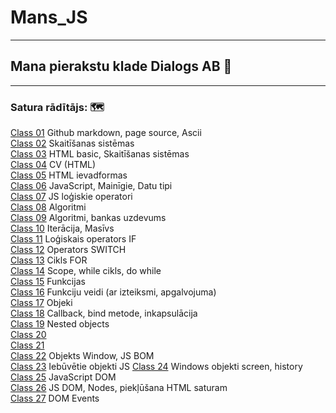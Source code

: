 # Mans_JS

---

## Mana pierakstu klade Dialogs AB 📖

---

### Satura rādītājs: 🗺️

[Class 01](https://github.com/zazturbo/Mans_JS/blob/472cd6e488ac916572acdc363637e951f24cab60/Class_01_20220502/README.md) Github markdown, page source, Ascii  
[Class 02](https://github.com/zazturbo/Mans_JS/blob/d551d56aae12408308d4afe003012f36670c0e97/Class_02_20220509/README.md) Skaitīšanas sistēmas  
[Class 03](https://github.com/zazturbo/Mans_JS/blob/d551d56aae12408308d4afe003012f36670c0e97/Class_03_20220516/README.md) HTML basic, Skaitīšanas sistēmas  
[Class 04](https://github.com/zazturbo/Mans_JS/blob/d551d56aae12408308d4afe003012f36670c0e97/Class_04_20220523/readme.md) CV (HTML)  
[Class 05](https://github.com/zazturbo/Mans_JS/blob/d551d56aae12408308d4afe003012f36670c0e97/Class_05_20220530/readme.md) HTML ievadformas  
[Class 06](https://github.com/zazturbo/Mans_JS/blob/d551d56aae12408308d4afe003012f36670c0e97/Class_06_20220601/readme.md) JavaScript, Mainīgie, Datu tipi  
[Class 07](https://github.com/zazturbo/Mans_JS/blob/2a8b76eed7f4e780ac93ce3d567a1e46d9b82813/Class_07_20220606/readme.md) JS loģiskie operatori  
[Class 08](https://github.com/zazturbo/Mans_JS/blob/19704f65c6641b99d4ba07dcd34d3602c5938dd8/Class_08_20220608/readme.md) Algoritmi  
[Class 09](https://github.com/zazturbo/Mans_JS/blob/d551d56aae12408308d4afe003012f36670c0e97/Class_09_20220613/readme.md) Algoritmi, bankas uzdevums  
[Class 10](https://github.com/zazturbo/Mans_JS/blob/d551d56aae12408308d4afe003012f36670c0e97/Class_10_20220615/readme.md) Iterācija, Masīvs  
[Class 11](https://github.com/zazturbo/Mans_JS/blob/d551d56aae12408308d4afe003012f36670c0e97/Class_11_20220620/readme.md) Loģiskais operators IF  
[Class 12](https://github.com/zazturbo/Mans_JS/blob/d551d56aae12408308d4afe003012f36670c0e97/Class_12_20220627/readme.md) Operators SWITCH  
[Class 13](https://github.com/zazturbo/Mans_JS/blob/d551d56aae12408308d4afe003012f36670c0e97/Class_13_20220629/readme.md) Cikls FOR  
[Class 14](https://github.com/zazturbo/Mans_JS/blob/d551d56aae12408308d4afe003012f36670c0e97/Class_14_20220704/readme.md) Scope, while cikls, do while  
[Class 15](https://github.com/zazturbo/Mans_JS/blob/d551d56aae12408308d4afe003012f36670c0e97/Class_15_20220706/readme.md) Funkcijas  
[Class 16](https://github.com/zazturbo/Mans_JS/blob/d551d56aae12408308d4afe003012f36670c0e97/Class_16_20220711/readme.md) Funkciju veidi (ar izteiksmi, apgalvojuma)  
[Class 17](https://github.com/zazturbo/Mans_JS/blob/d551d56aae12408308d4afe003012f36670c0e97/Class_17_20220713/readme.md) Objeki  
[Class 18](https://github.com/zazturbo/Mans_JS/blob/d551d56aae12408308d4afe003012f36670c0e97/Class_18_20220718/readme.md) Callback, bind metode, inkapsulācija  
[Class 19](https://github.com/zazturbo/Mans_JS/blob/d551d56aae12408308d4afe003012f36670c0e97/Class_19_20220720/readme.md) Nested objects  
[Class 20](https://github.com/zazturbo/Mans_JS/blob/5c4ada4ed12655119bd6e6faae96dc3bfc163eb0/Class_20_20220725/readme.md)  
[Class 21](https://github.com/zazturbo/Mans_JS/blob/4805b294a316777ae95046144442fac360792784/Class_21_20220727/readme.md)  
[Class 22](https://github.com/zazturbo/Mans_JS/blob/d551d56aae12408308d4afe003012f36670c0e97/Class_22_20220815/readme.md) Objekts Window, JS BOM  
[Class 23](https://github.com/zazturbo/Mans_JS/blob/d551d56aae12408308d4afe003012f36670c0e97/Class_23_20220817/readme.md) Iebūvētie objekti JS
[Class 24](https://github.com/zazturbo/Mans_JS/blob/d551d56aae12408308d4afe003012f36670c0e97/Class_24_20220822/readme.md) Windows objekti screen, history  
[Class 25](https://github.com/zazturbo/Mans_JS/blob/d551d56aae12408308d4afe003012f36670c0e97/Class_25_20220824/readme.md) JavaScript DOM  
[Class 26](https://github.com/zazturbo/Mans_JS/blob/d551d56aae12408308d4afe003012f36670c0e97/Class_26_20220829/readme.md) JS DOM, Nodes, piekļūšana HTML saturam  
[Class 27](https://github.com/zazturbo/Mans_JS/blob/d551d56aae12408308d4afe003012f36670c0e97/Class_27_20220831/readme.md) DOM Events
